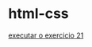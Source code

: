 # html-css
 
 <a href="https://petrus-heinrich.github.io/html-css/ex21resolvido/desafio.html"> executar o exercicio 21 </a>